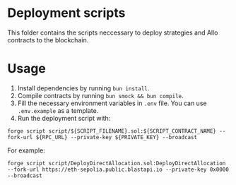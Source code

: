 # Deployment scripts

This folder contains the scripts neccessary to deploy strategies and Allo contracts to the blockchain.

# Usage

1. Install dependencies by running `bun install`.
2. Compile contracts by running `bun smock && bun compile`.
3. Fill the necessary environment variables in `.env` file. You can use `.env.example` as a template.
4. Run the deployment script with:
```
forge script script/${SCRIPT_FILENAME}.sol:${SCRIPT_CONTRACT_NAME} --fork-url ${RPC_URL} --private-key ${PRIVATE_KEY} --broadcast
```
For example:
```
forge script script/DeployDirectAllocation.sol:DeployDirectAllocation --fork-url https://eth-sepolia.public.blastapi.io --private-key 0x0000 --broadcast
```